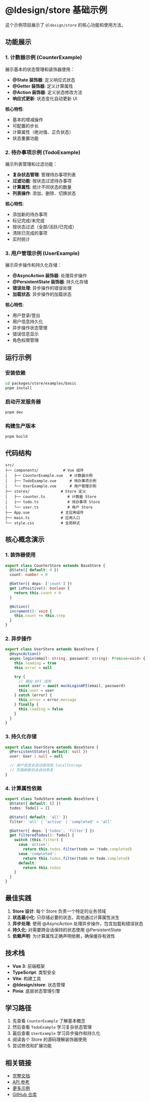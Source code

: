 # @ldesign/store 基础示例

这个示例项目展示了 `@ldesign/store` 的核心功能和使用方法。

## 功能展示

### 1. 计数器示例 (CounterExample)

展示基本的状态管理和装饰器使用：

- **@State 装饰器**: 定义响应式状态
- **@Getter 装饰器**: 定义计算属性
- **@Action 装饰器**: 定义状态修改方法
- **响应式更新**: 状态变化自动更新 UI

**核心特性**:

- 基本的增减操作
- 可配置的步长
- 计算属性（绝对值、正负状态）
- 状态重置功能

### 2. 待办事项示例 (TodoExample)

展示列表管理和过滤功能：

- **复杂状态管理**: 管理待办事项列表
- **过滤功能**: 按状态过滤待办事项
- **计算属性**: 统计不同状态的数量
- **列表操作**: 添加、删除、切换状态

**核心特性**:

- 添加新的待办事项
- 标记完成/未完成
- 按状态过滤（全部/活跃/已完成）
- 清除已完成的事项
- 实时统计

### 3. 用户管理示例 (UserExample)

展示异步操作和持久化存储：

- **@AsyncAction 装饰器**: 处理异步操作
- **@PersistentState 装饰器**: 持久化存储
- **错误处理**: 异步操作的错误处理
- **加载状态**: 异步操作的加载状态

**核心特性**:

- 用户登录/登出
- 用户信息持久化
- 异步操作状态管理
- 错误信息显示
- 角色权限管理

## 运行示例

### 安装依赖

```bash
cd packages/store/examples/basic
pnpm install
```

### 启动开发服务器

```bash
pnpm dev
```

### 构建生产版本

```bash
pnpm build
```

## 代码结构

```
src/
├── components/           # Vue 组件
│   ├── CounterExample.vue   # 计数器示例
│   ├── TodoExample.vue      # 待办事项示例
│   └── UserExample.vue      # 用户管理示例
├── stores/              # Store 定义
│   ├── counter.ts          # 计数器 Store
│   ├── todo.ts             # 待办事项 Store
│   └── user.ts             # 用户 Store
├── App.vue              # 主应用组件
├── main.ts              # 应用入口
└── style.css            # 全局样式
```

## 核心概念演示

### 1. 装饰器使用

```typescript
export class CounterStore extends BaseStore {
  @State({ default: 0 })
  count: number = 0

  @Getter({ deps: ['count'] })
  get isPositive(): boolean {
    return this.count > 0
  }

  @Action()
  increment(): void {
    this.count += this.step
  }
}
```

### 2. 异步操作

```typescript
export class UserStore extends BaseStore {
  @AsyncAction()
  async login(email: string, password: string): Promise<void> {
    this.loading = true
    this.error = null

    try {
      // 模拟 API 调用
      const user = await mockLoginAPI(email, password)
      this.user = user
    } catch (error) {
      this.error = error.message
    } finally {
      this.loading = false
    }
  }
}
```

### 3. 持久化存储

```typescript
export class UserStore extends BaseStore {
  @PersistentState({ default: null })
  user: User | null = null

  // 用户信息会自动保存到 localStorage
  // 页面刷新后会自动恢复
}
```

### 4. 计算属性依赖

```typescript
export class TodoStore extends BaseStore {
  @State({ default: [] })
  todos: Todo[] = []

  @State({ default: 'all' })
  filter: 'all' | 'active' | 'completed' = 'all'

  @Getter({ deps: ['todos', 'filter'] })
  get filteredTodos(): Todo[] {
    switch (this.filter) {
      case 'active':
        return this.todos.filter(todo => !todo.completed)
      case 'completed':
        return this.todos.filter(todo => todo.completed)
      default:
        return this.todos
    }
  }
}
```

## 最佳实践

1. **Store 设计**: 每个 Store 负责一个特定的业务领域
2. **状态最小化**: 只存储必要的状态，其他通过计算属性派生
3. **异步处理**: 使用 @AsyncAction 处理异步操作，包含加载和错误状态
4. **持久化**: 对需要跨会话保持的状态使用 @PersistentState
5. **依赖声明**: 为计算属性正确声明依赖，确保缓存有效性

## 技术栈

- **Vue 3**: 前端框架
- **TypeScript**: 类型安全
- **Vite**: 构建工具
- **@ldesign/store**: 状态管理
- **Pinia**: 底层状态管理引擎

## 学习路径

1. 先查看 `CounterExample` 了解基本概念
2. 然后查看 `TodoExample` 学习复杂状态管理
3. 最后查看 `UserExample` 学习异步操作和持久化
4. 阅读各个 Store 的源码理解装饰器使用
5. 尝试修改和扩展功能

## 相关链接

- [完整文档](../../docs/)
- [API 参考](../../docs/api/)
- [更多示例](../)
- [GitHub 仓库](https://github.com/ldesign/store)

